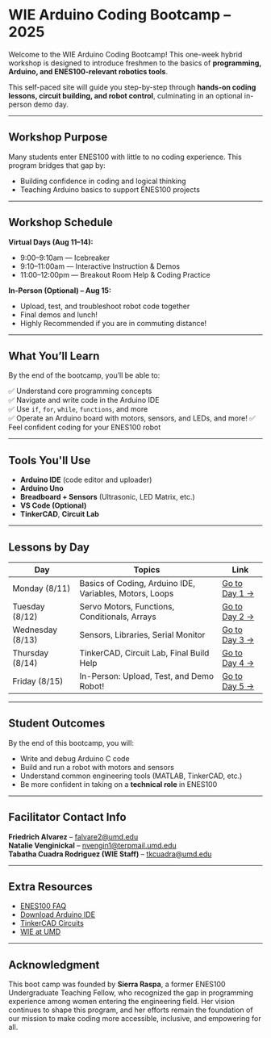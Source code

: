 # WIE Arduino Coding Bootcamp – 2025

Welcome to the WIE Arduino Coding Bootcamp! This one-week hybrid workshop is designed to introduce freshmen to the basics of **programming, Arduino, and ENES100-relevant robotics tools**.

This self-paced site will guide you step-by-step through **hands-on coding lessons, circuit building, and robot control**, culminating in an optional in-person demo day.

---

##  Workshop Purpose

Many students enter ENES100 with little to no coding experience. This program bridges that gap by:
-  Building confidence in coding and logical thinking
-  Teaching Arduino basics to support ENES100 projects


---

##  Workshop Schedule

**Virtual Days (Aug 11–14):**
-  9:00–9:10am — Icebreaker
-  9:10–11:00am — Interactive Instruction & Demos
-  11:00–12:00pm — Breakout Room Help & Coding Practice

**In-Person (Optional) – Aug 15:**
- Upload, test, and troubleshoot robot code together
- Final demos and lunch!
- Highly Recommended if you are in commuting distance!

---

##  What You’ll Learn

By the end of the bootcamp, you’ll be able to:

✅ Understand core programming concepts  
✅ Navigate and write code in the Arduino IDE  
✅ Use `if`, `for`, `while`, `functions`, and more  
✅ Operate an Arduino board with motors, sensors, and LEDs, and more!
✅ Feel confident coding for your ENES100 robot  

---

##  Tools You'll Use

- **Arduino IDE** (code editor and uploader)
- **Arduino Uno**
- **Breadboard + Sensors** (Ultrasonic, LED Matrix, etc.)
- **VS Code (Optional)**
- **TinkerCAD**, **Circuit Lab**

---

##  Lessons by Day

| Day | Topics | Link |
| --- | ------ | ---- |
| Monday (8/11) | Basics of Coding, Arduino IDE, Variables, Motors, Loops | [Go to Day 1 →](./DayOne.md) |
| Tuesday (8/12) | Servo Motors, Functions, Conditionals, Arrays | [Go to Day 2 →](./DayTwo.md) |
| Wednesday (8/13) | Sensors, Libraries, Serial Monitor | [Go to Day 3 →](./DayThree.md) |
| Thursday (8/14) | TinkerCAD, Circuit Lab, Final Build Help | [Go to Day 4 →](./DayFour.md) |
| Friday (8/15) | In-Person: Upload, Test, and Demo Robot! | [Go to Day 5 →](./DayFive.md) |

---

##  Student Outcomes

By the end of this bootcamp, you will:
- Write and debug Arduino C code
- Build and run a robot with motors and sensors
- Understand common engineering tools (MATLAB, TinkerCAD, etc.)
- Be more confident in taking on a **technical role** in ENES100

---

##  Facilitator Contact Info

**Friedrich Alvarez** – falvare2@umd.edu  
**Natalie Venginickal** – nvengin1@terpmail.umd.edu  
**Tabatha Cuadra Rodriguez (WIE Staff)** – tkcuadra@umd.edu  

---

##  Extra Resources

- [ENES100 FAQ](http://enes100.umd.edu/faq)  
- [Download Arduino IDE](https://www.arduino.cc/en/software)  
- [TinkerCAD Circuits](https://www.tinkercad.com/)  
- [WIE at UMD](https://eng.umd.edu/women)

---

## Acknowledgment

This boot camp was founded by **Sierra Raspa**, a former ENES100 Undergraduate Teaching Fellow, who recognized the gap in programming experience among women entering the engineering field. Her vision continues to shape this program, and her efforts remain the foundation of our mission to make coding more accessible, inclusive, and empowering for all.

